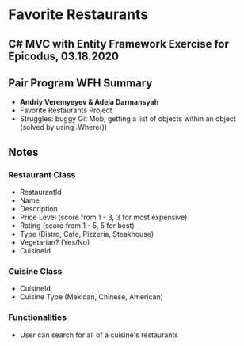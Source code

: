 # Favorite Restaurants

## C# MVC with Entity Framework Exercise for Epicodus, 03.18.2020

## Pair Program WFH Summary

* **Andriy Veremyeyev & Adela Darmansyah**
* Favorite Restaurants Project
* Struggles: buggy Git Mob, getting a list of objects within an object (solved by using .Where())

## Notes

### Restaurant Class

* RestaurantId
* Name
* Description
* Price Level (score from 1 - 3, 3 for most expensive)
* Rating (score from 1 - 5, 5 for best)
* Type (Bistro, Cafe, Pizzeria, Steakhouse)
* Vegetarian? (Yes/No)
* CuisineId

### Cuisine Class

* CuisineId
* Cuisine Type (Mexican, Chinese, American)

### Functionalities

- User can search for all of a cuisine's restaurants